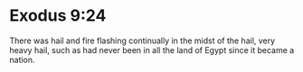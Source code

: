 # Exodus 9:24

There was hail and fire flashing continually in the midst of the hail, very heavy hail, such as had never been in all the land of Egypt since it became a nation.
